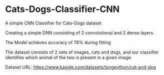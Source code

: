 # Cats-Dogs-Classifier-CNN
A simple CNN Classifier for Cats-Dogs dataset


Creating a simple DNN consisting of 2 convolutional and 2 dense layers.

The Model achieves accuracy of 78% during fitting

The dataset consists of 2 sets of images, cats and dogs, and our classifier identifies which animal of the two is present in a given image.

Dataset URL: https://www.kaggle.com/datasets/tongpython/cat-and-dog
